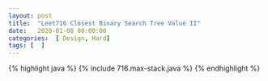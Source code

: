 ```yaml
---
layout: post
title:  "Leet716 Closest Binary Search Tree Value II"
date:   2020-01-08 08:00:00
categories:  [ Design, Hard]
tags: [  ]
---
```


{% highlight java %}
{% include 716.max-stack.java %}
{% endhighlight %}